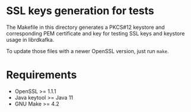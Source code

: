 # SSL keys generation for tests

The Makefile in this directory generates a PKCS#12 keystore and corresponding PEM certificate and key for testing SSL keys and keystore usage in librdkafka.

To update those files with a newer OpenSSL version, just run `make`.

# Requirements

* OpenSSL >= 1.1.1
* Java keytool >= Java 11
* GNU Make >= 4.2